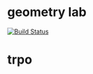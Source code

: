 # geometry lab
[![Build Status](https://travis-ci.org/vitaliyilinvitaliy/geometry_lab_3.svg?branch=master)](https://travis-ci.org/vitaliyilinvitaliy/geometry_lab_3)
# trpo
